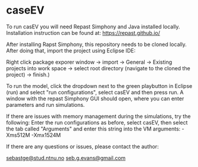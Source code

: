 # caseEV

To run casEV you will need Repast Simphony and Java installed locally. Installation instruction can be found at: https://repast.github.io/

After installing Rapst Simphony, this repository needs to be cloned locally. After doing that, import the project using Eclipse IDE:

Right click package exporer window -> import -> General -> Existing projects into work space -> select root directory (navigate to the cloned the project) -> finish.)

To run the model, click the dropdown next to the green playbutton in Eclipse (run) and select "run configurations", select casEV and then press run. A window with the repast Simphony GUI should open, where you can enter parameters and run simulations.

If there are issues with memory management during the simulations, try the following:
Enter the run configurations as before, select casEV, then select the tab called "Arguments" and enter this string into the VM arguments: -Xms512M -Xmx1524M

If there are any questions or issues, please contact the author:

sebastge@stud.ntnu.no
seb.g.evans@gmail.com
